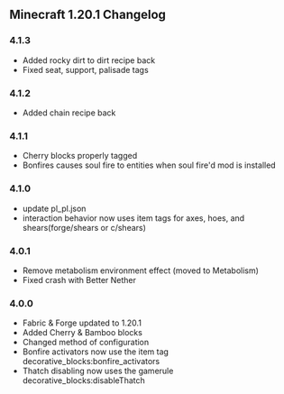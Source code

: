 ## Minecraft 1.20.1 Changelog

### 4.1.3
- Added rocky dirt to dirt recipe back
- Fixed seat, support, palisade tags

### 4.1.2
- Added chain recipe back

### 4.1.1
- Cherry blocks properly tagged
- Bonfires causes soul fire to entities when soul fire'd mod is installed

### 4.1.0
- update pl_pl.json
- interaction behavior now uses item tags for axes, hoes, and shears(forge/shears or c/shears)

### 4.0.1
- Remove metabolism environment effect (moved to Metabolism)
- Fixed crash with Better Nether

### 4.0.0 
- Fabric & Forge updated to 1.20.1
- Added Cherry & Bamboo blocks
- Changed method of configuration
- Bonfire activators now use the item tag decorative_blocks:bonfire_activators
- Thatch disabling now uses the gamerule decorative_blocks:disableThatch

